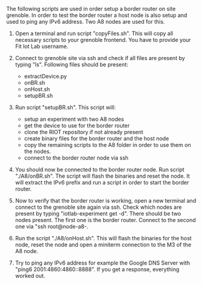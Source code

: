 The following scripts are used in order setup a border router on site grenoble.
In order to test the border router a host node is also setup and used to ping
any IPv6 address. Two A8 nodes are used for this.

1. Open a terminal and run script "copyFiles.sh". This will copy all necessary
   scripts to your grenoble frontend. You have to provide your Fit Iot Lab 
   username.

2. Connect to grenoble site via ssh and check if all files are present by typing
   "ls". Following files should be present:
	- extractDevice.py
	- onBR.sh
	- onHost.sh
	- setupBR.sh

3. Run script "setupBR.sh". This script will:
	- setup an experiment with two A8 nodes
	- get the device to use for the border router
	- clone the RIOT repository if not already present
	- create binary files for the border router and the host node
	- copy the remaining scripts to the A8 folder in order to use them on
	  the nodes.
	- connect to the border router node via ssh

4. You should now be connected to the border router node. Run script 
   "./A8/onBR.sh". The script will flash the binaries and reset the node. It 
   will extract the IPv6 prefix and run a script in order to start the border 
   router.

5. Now to verify that the border router is working, open a new terminal and 
   connect to the grenoble site again via ssh. Check which nodes are present by
   typing "iotlab-experiment get -d". There should be two nodes present. The
   first one is the border router. Connect to the second one via
   "ssh root@node-a8-<nodeNumber>.

6. Run the script "./A8/onHost.sh". This will flash the binaries for the host
   node, reset the node and open a miniterm connection to the M3 of the A8 node.

7. Try to ping any IPv6 address for example the Google DNS Server with
   "ping6 2001:4860:4860::8888". If you get a response, everything worked out.


